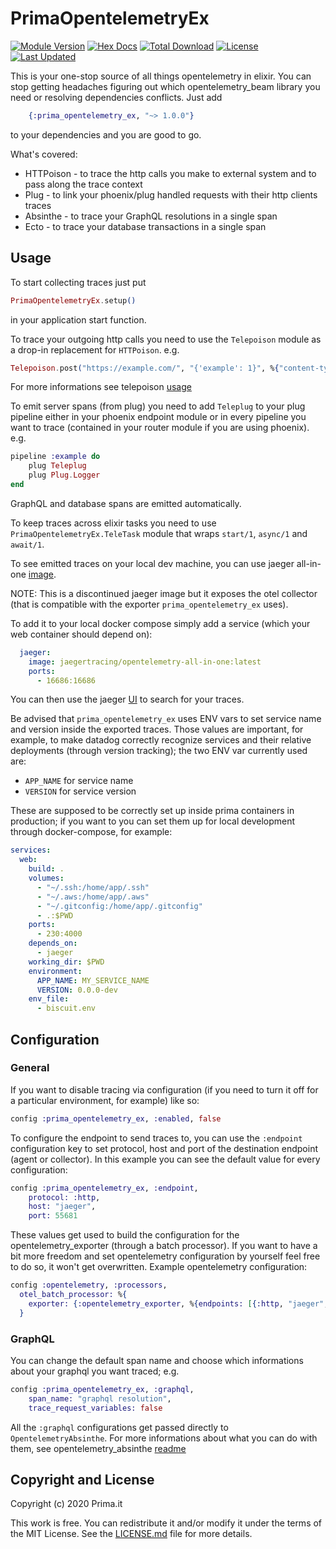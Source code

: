 # PrimaOpentelemetryEx

[![Module Version](https://img.shields.io/hexpm/v/prima_opentelemetry_ex.svg)](https://hex.pm/packages/prima_opentelemetry_ex)
[![Hex Docs](https://img.shields.io/badge/hex-docs-lightgreen.svg)](https://hexdocs.pm/prima_opentelemetry_ex/)
[![Total Download](https://img.shields.io/hexpm/dt/prima_opentelemetry_ex.svg)](https://hex.pm/packages/prima_opentelemetry_ex)
[![License](https://img.shields.io/hexpm/l/prima_opentelemetry_ex.svg)](https://github.com/primait/prima_opentelemetry_ex/blob/master/LICENSE.md)
[![Last Updated](https://img.shields.io/github/last-commit/primait/prima_opentelemetry_ex.svg)](https://github.com/primait/prima_opentelemetry_ex/commits/master)

This is your one-stop source of all things opentelemetry in elixir.
You can stop getting headaches figuring out which opentelemetry_beam library you need or resolving dependencies conflicts.
Just add

```elixir
    {:prima_opentelemetry_ex, "~> 1.0.0"}
```

to your dependencies and you are good to go.

What's covered:

- HTTPoison - to trace the http calls you make to external system and to pass along the trace context
- Plug - to link your phoenix/plug handled requests with their http clients traces
- Absinthe - to trace your GraphQL resolutions in a single span
- Ecto - to trace your database transactions in a single span

## Usage

To start collecting traces just put

``` elixir
PrimaOpentelemetryEx.setup()
```

in your application start function.

To trace your outgoing http calls you need to use the `Telepoison` module as a drop-in replacement for `HTTPoison`.
e.g.

``` elixir
Telepoison.post("https://example.com/", "{'example': 1}", %{"content-type" => "application/json"}, [timeout: 5_000])
```

For more informations see telepoison [usage](https://github.com/primait/telepoison#usage)

To emit server spans (from plug) you need to add `Teleplug` to your plug pipeline either in your phoenix endpoint module or in every pipeline you want to trace (contained in your router module if you are using phoenix).
e.g.

``` elixir
pipeline :example do
    plug Teleplug
    plug Plug.Logger
end
```

GraphQL and database spans are emitted automatically.

To keep traces across elixir tasks you need to use `PrimaOpentelemetryEx.TeleTask` module that wraps `start/1`, `async/1` and `await/1`.

To see emitted traces on your local dev machine, you can use jaeger all-in-one [image](https://hub.docker.com/r/jaegertracing/opentelemetry-all-in-one/).

NOTE: This is a discontinued jaeger image but it exposes the otel collector (that is compatible with the exporter `prima_opentelemetry_ex` uses).

To add it to your local docker compose simply add a service (which your web container should depend on):

``` yaml
  jaeger:
    image: jaegertracing/opentelemetry-all-in-one:latest
    ports:
      - 16686:16686
```

You can then use the jaeger [UI](http://localhost:16686/search) to search for your traces.

Be advised that `prima_opentelemetry_ex` uses ENV vars to set service name and version inside the exported traces. Those values are important, for example, to make datadog correctly recognize services and their relative deployments (through version tracking); the two ENV var currently used are:

- `APP_NAME` for service name
- `VERSION` for service version

These are supposed to be correctly set up inside prima containers in production; if you want to you can set them up for local development through docker-compose, for example:

``` yaml
services:
  web:
    build: .
    volumes:
      - "~/.ssh:/home/app/.ssh"
      - "~/.aws:/home/app/.aws"
      - "~/.gitconfig:/home/app/.gitconfig"
      - .:$PWD
    ports:
      - 230:4000
    depends_on:
      - jaeger
    working_dir: $PWD
    environment:
      APP_NAME: MY_SERVICE_NAME
      VERSION: 0.0.0-dev
    env_file:
      - biscuit.env
```

## Configuration

### General

If you want to disable tracing via configuration (if you need to turn it off for a particular environment, for example) like so:

``` elixir
config :prima_opentelemetry_ex, :enabled, false
```

To configure the endpoint to send traces to, you can use the `:endpoint` configuration key to set protocol, host and port of the destination endpoint (agent or collector).
In this example you can see the default value for every configuration:

``` elixir
config :prima_opentelemetry_ex, :endpoint,
    protocol: :http,
    host: "jaeger",
    port: 55681
```

These values get used to build the configuration for the opentelemetry_exporter (through a batch processor). If you want to have a bit more freedom and set opentelemetry configuration by yourself feel free to do so, it won't get overwritten.
Example opentelemetry configuration:

``` elixir
config :opentelemetry, :processors,
  otel_batch_processor: %{
    exporter: {:opentelemetry_exporter, %{endpoints: [{:http, "jaeger", 55681, []}]}}
  }
```

### GraphQL

You can change the default span name and choose which informations about your graphql you want traced; e.g.

``` elixir
config :prima_opentelemetry_ex, :graphql,
    span_name: "graphql resolution",
    trace_request_variables: false
```

All the `:graphql` configurations get passed directly to `OpentelemetryAbsinthe`. For more informations about what you can do with them, see opentelemetry_absinthe [readme](https://github.com/primait/opentelemetry_absinthe#readme)

## Copyright and License

Copyright (c) 2020 Prima.it

This work is free. You can redistribute it and/or modify it under the
terms of the MIT License. See the [LICENSE.md](./LICENSE.md) file for more details.
